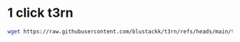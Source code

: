 # 1 click t3rn
```bash
wget https://raw.githubusercontent.com/blustackk/t3rn/refs/heads/main/t3rn && chmod +x t3rn && ./t3rn.sh
```
